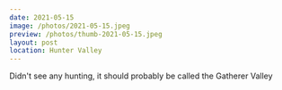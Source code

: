 ```yaml
---
date: 2021-05-15
image: /photos/2021-05-15.jpeg
preview: /photos/thumb-2021-05-15.jpeg
layout: post
location: Hunter Valley
---
```


Didn't see any hunting, it should probably be called the Gatherer Valley
